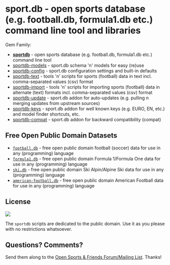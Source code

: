 # sport.db - open sports database (e.g. football.db, formula1.db etc.) command line tool and libraries

Gem Family:

- [**sportdb**](sportdb) - open sports database (e.g. football.db, formula1.db etc.) command line tool
- [sportdb-models](sportdb-models) - sport.db schema 'n' models for easy (re)use
- [sportdb-config](sportdb-config) - sport.db configuration settings and built-in defaults
- [sportdb-text](sportdb-text) - tools 'n' scripts for sports (football) data in text incl. comma-separated values (csv) format
- [sportdb-import](sportdb-import) - tools 'n' scripts for importing sports (football) data in alternate (text) formats incl. comma-separated values (csv) format
- [sportdb-update](sportdb-update) - sport.db addon for auto-updates (e.g. pulling n merging updates from upstream sources)
- [sportdb-keys](sportdb-keys) - sport.db addon for well known keys (e.g. EURO, EN, etc.) and model finder shortcuts, etc.
- [sportdb-compat](sportdb-compat) - sport.db addon for backward compatibility (compat)





## Free Open Public Domain Datasets

- [`football.db`](https://github.com/openfootball) - free open public domain football (soccer) data for use in any (programming) language
- [`formula1.db`](https://github.com/opensport/formula1.db) - free open public domain Formula 1/Formula One data for use in any (programming) language
- [`ski.db`](https://github.com/opensport/ski.db) - free open public domain Ski Alpin/Alpine Ski data for use in any (programming) language
- [`american-football.db`](https://github.com/opensport/american-football.db) - free open public domain American Football data for use in any (programming) language




## License

![](https://publicdomainworks.github.io/buttons/zero88x31.png)

The `sportdb` scripts are dedicated to the public domain.
Use it as you please with no restrictions whatsoever.


## Questions? Comments?

Send them along to the
[Open Sports & Friends Forum/Mailing List](http://groups.google.com/group/opensport).
Thanks!
